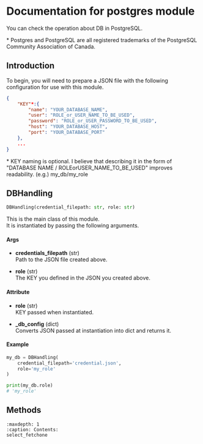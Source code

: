 # Documentation for postgres module
You can check the operation about DB in PostgreSQL.

\* Postgres and PostgreSQL are all registered trademarks of
the PostgreSQL Community Association of Canada.

## Introduction
To begin, you will need to prepare a JSON file with the following configuration for use with this module.

```json
{
    "KEY"*:{
        "name": "YOUR_DATABASE_NAME",
        "user": "ROLE_or_USER_NAME_TO_BE_USED",
        "password": "ROLE_or_USER_PASSWORD_TO_BE_USED",
        "host": "YOUR_DATABASE_HOST",
        "port": "YOUR_DATABASE_PORT"
    },
    ...
}
```
\* KEY naming is optional. I believe that describing it in the form of "DATABASE NAME / ROLEorUSER_NAME_TO_BE_USED" improves readability. (e.g.) my_db/my_role


## DBHandling
```python
DBHandling(credential_filepath: str, role: str)
```
This is the main class of this module.  
It is instantiated by passing the following arguments.

#### Args
- **credentials_filepath** (str)  
    Path to the JSON file created above.

- **role** (str)  
    The KEY you defined in the JSON you created above.

#### Attribute
- **role** (str)  
KEY passed when instantiated.

- **_db_config** (dict)  
Converts JSON passed at instantiation into dict and returns it.

#### Example
```python
my_db = DBHandling(
    credential_filepath='credential.json',
    role='my_role'
)

print(my_db.role)
# 'my_role'
```

## Methods
```{toctree}
:maxdepth: 1
:caption: Contents:
select_fetchone
```